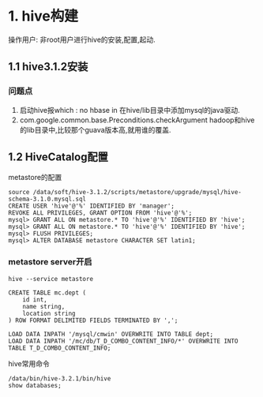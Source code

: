 # 1. hive构建

操作用户: 非root用户进行hive的安装,配置,起动.

## 1.1 hive3.1.2安装

[安装参考]: https://blog.csdn.net/weixin_43824520/article/details/100580557	"安装参考"

### 问题点
1. 启动hive报which : no hbase in
    在hive/lib目录中添加mysql的java驱动.
2. com.google.common.base.Preconditions.checkArgument
    hadoop和hive的lib目录中,比较那个guava版本高,就用谁的覆盖.

## 1.2 HiveCatalog配置

metastore的配置

```
source /data/soft/hive-3.1.2/scripts/metastore/upgrade/mysql/hive-schema-3.1.0.mysql.sql
CREATE USER 'hive'@'%' IDENTIFIED BY 'manager';
REVOKE ALL PRIVILEGES, GRANT OPTION FROM 'hive'@'%';
mysql> GRANT ALL ON metastore.* TO 'hive'@'%' IDENTIFIED BY 'hive';
mysql> GRANT ALL ON metastore.* TO 'hive'@'%' IDENTIFIED BY 'hive';
mysql> FLUSH PRIVILEGES;
mysql> ALTER DATABASE metastore CHARACTER SET latin1;

```

### metastore server开启

```
hive --service metastore
```

```mysql
CREATE TABLE mc.dept (
	id int,
 	name string,
 	location string
) ROW FORMAT DELIMITED FIELDS TERMINATED BY ',';

LOAD DATA INPATH '/mysql/cmwin' OVERWRITE INTO TABLE dept; 
LOAD DATA INPATH '/mc/db/T_D_COMBO_CONTENT_INFO/*' OVERWRITE INTO TABLE T_D_COMBO_CONTENT_INFO; 
```

hive常用命令

```shell
/data/bin/hive-3.2.1/bin/hive
show databases;

```

